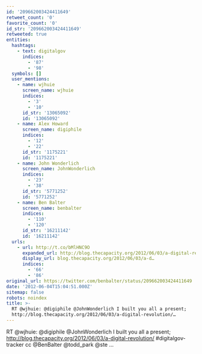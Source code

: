 ```yaml
---
id: '209662003424411649'
retweet_count: '0'
favorite_count: '0'
id_str: '209662003424411649'
retweeted: true
entities:
  hashtags:
    - text: digitalgov
      indices:
        - '87'
        - '98'
  symbols: []
  user_mentions:
    - name: wjhuie
      screen_name: wjhuie
      indices:
        - '3'
        - '10'
      id_str: '13065092'
      id: '13065092'
    - name: Alex Howard
      screen_name: digiphile
      indices:
        - '12'
        - '22'
      id_str: '1175221'
      id: '1175221'
    - name: John Wonderlich
      screen_name: JohnWonderlich
      indices:
        - '23'
        - '38'
      id_str: '5771252'
      id: '5771252'
    - name: Ben Balter
      screen_name: benbalter
      indices:
        - '110'
        - '120'
      id_str: '16211142'
      id: '16211142'
  urls:
    - url: http://t.co/bMlHNC9O
      expanded_url: http://blog.thecapacity.org/2012/06/03/a-digital-revolution/
      display_url: blog.thecapacity.org/2012/06/03/a-d…
      indices:
        - '66'
        - '86'
original_url: https://twitter.com/benbalter/status/209662003424411649
date: '2012-06-04T15:04:51.000Z'
sitemap: false
robots: noindex
title: >-
  RT @wjhuie: @digiphile @JohnWonderlich I built you all a present;
  http://blog.thecapacity.org/2012/06/03/a-digital-revolution/…
---
```


RT @wjhuie: @digiphile @JohnWonderlich I built you all a present; http://blog.thecapacity.org/2012/06/03/a-digital-revolution/ #digitalgov-tracker cc @BenBalter @todd_park @ste ...
